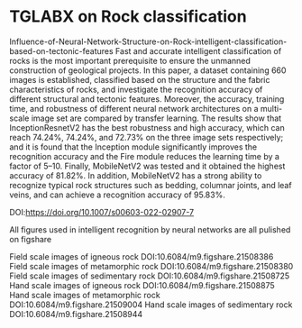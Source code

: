 # TGLABX on Rock classification

Influence-of-Neural-Network-Structure-on-Rock-intelligent-classification-based-on-tectonic-features
Fast and accurate intelligent classification of rocks is the most important prerequisite to ensure the unmanned construction of geological projects. In this paper, a dataset containing 660 images is established, classified based on the structure and the fabric characteristics of rocks, and investigate the recognition accuracy of different structural and tectonic features. Moreover, the accuracy, training time, and robustness of different neural network architectures on a multi-scale image set are compared by transfer learning. The results show that InceptionResnetV2 has the best robustness and high accuracy, which can reach 74.24%, 74.24%, and 72.73% on the three image sets respectively; and it is found that the Inception module significantly improves the recognition accuracy and the Fire module reduces the learning time by a factor of 5–10. Finally, MobileNetV2 was tested and it obtained the highest accuracy of 81.82%. In addition, MobileNetV2 has a strong ability to recognize typical rock structures such as bedding, columnar joints, and leaf veins, and can achieve a recognition accuracy of 95.83%.

DOI:https://doi.org/10.1007/s00603-022-02907-7

All figures used in intelligent recognition by neural networks are all pulished on figshare

Field scale images of igneous rock DOI:10.6084/m9.figshare.21508386
Field scale images of metamorphic rock DOI:10.6084/m9.figshare.21508380
Field scale images of sedimentary rock DOI:10.6084/m9.figshare.21508725
Hand scale images of igneous rock DOI:10.6084/m9.figshare.21508875
Hand scale images of metamorphic rock DOI:10.6084/m9.figshare.21509004
Hand scale images of sedimentary rock DOI:10.6084/m9.figshare.21508944
